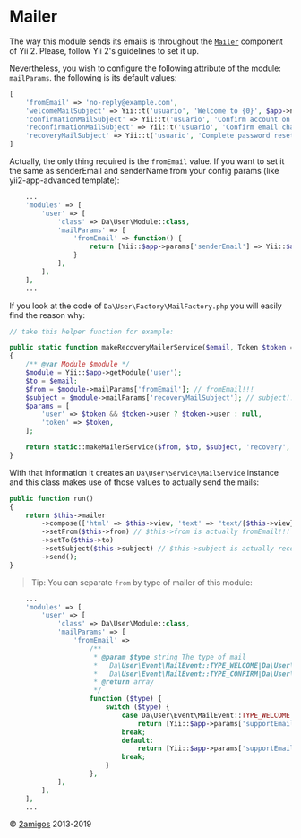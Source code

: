 Mailer
======

The way this module sends its emails is throughout the [`Mailer`](http://www.yiiframework.com/doc-2.0/guide-tutorial-mailing.html) 
component of Yii 2. Please, follow Yii 2's guidelines to set it up. 
 
Nevertheless, you wish to configure the following attribute of the module: `mailParams`. the following is its default 
values:

```php
[
    'fromEmail' => 'no-reply@example.com',
    'welcomeMailSubject' => Yii::t('usuario', 'Welcome to {0}', $app->name),
    'confirmationMailSubject' => Yii::t('usuario', 'Confirm account on {0}', $app->name),
    'reconfirmationMailSubject' => Yii::t('usuario', 'Confirm email change on {0}', $app->name),
    'recoveryMailSubject' => Yii::t('usuario', 'Complete password reset on {0}', $app->name),
]
```

Actually, the only thing required is the `fromEmail` value. 
If you want to set it the same as senderEmail and senderName from your config params (like yii2-app-advanced template):
```php
    ...
    'modules' => [
        'user' => [
            'class' => Da\User\Module::class,
            'mailParams' => [
                'fromEmail' => function() {
                    return [Yii::$app->params['senderEmail'] => Yii::$app->params['senderName']];
                }
            ],
        ],
    ],
    ...
```
If you look at the code of `Da\User\Factory\MailFactory.php` 
you will easily find the reason why: 

```php
// take this helper function for example: 

public static function makeRecoveryMailerService($email, Token $token = null)
{
    /** @var Module $module */
    $module = Yii::$app->getModule('user');
    $to = $email;
    $from = $module->mailParams['fromEmail']; // fromEmail!!!
    $subject = $module->mailParams['recoveryMailSubject']; // subject!!!
    $params = [
        'user' => $token && $token->user ? $token->user : null,
        'token' => $token,
    ];

    return static::makeMailerService($from, $to, $subject, 'recovery', $params);
}

```

With that information it creates an `Da\User\Service\MailService` instance and this class makes use of those values to 
actually send the mails: 

```php
public function run()
{
    return $this->mailer
        ->compose(['html' => $this->view, 'text' => "text/{$this->view}"], $this->params)
        ->setFrom($this->from) // $this->from is actually fromEmail!!!
        ->setTo($this->to)
        ->setSubject($this->subject) // $this->subject is actually recoveryMailSubject!!!
        ->send();
}
```

> Tip: You can separate `from` by type of mailer of this module:
```php
    ...
    'modules' => [
        'user' => [
            'class' => Da\User\Module::class,
            'mailParams' => [
                'fromEmail' =>
                    /**
                     * @param $type string The type of mail 
                     *   Da\User\Event\MailEvent::TYPE_WELCOME|Da\User\Event\MailEvent::TYPE_RECOVERY|
                     *   Da\User\Event\MailEvent::TYPE_CONFIRM|Da\User\Event\MailEvent::TYPE_RECONFIRM
                     * @return array
                     */
                    function ($type) {
                        switch ($type) {
                            case Da\User\Event\MailEvent::TYPE_WELCOME:
                                return [Yii::$app->params['supportEmail'] => Yii::t('app', '{0} welcome!', Yii::$app->name)];
                            break;
                            default:
                                return [Yii::$app->params['supportEmail'] => Yii::t('app', '{0} robot', Yii::$app->name)];
                            break;
                        }
                    },
            ],
        ],
    ],
    ...
```


© [2amigos](http://www.2amigos.us/) 2013-2019
